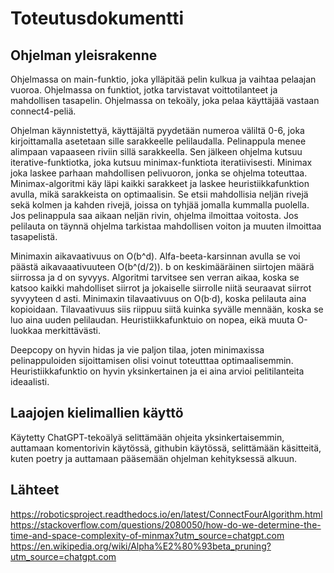# Toteutusdokumentti

## Ohjelman yleisrakenne

Ohjelmassa on main-funktio, joka ylläpitää pelin kulkua ja vaihtaa pelaajan vuoroa. Ohjelmassa on funktiot, jotka tarvistavat voittotilanteet ja mahdollisen tasapelin. 
Ohjelmassa on tekoäly, joka pelaa käyttäjää vastaan connect4-peliä.

Ohjelman käynnistettyä, käyttäjältä pyydetään numeroa väliltä 0-6, joka kirjoittamalla asetetaan sille sarakkeelle pelilaudalla.
Pelinappula menee alimpaan vapaaseen riviin sillä sarakkeella. Sen jälkeen ohjelma kutsuu iterative-funktiotka, joka kutsuu minimax-funktiota iteratiivisesti. Minimax joka laskee parhaan mahdollisen pelivuoron, jonka se ohjelma toteuttaa.
Minimax-algoritmi käy läpi kaikki sarakkeet ja laskee heuristiikkafunktion avulla, mikä sarakkeista on optimaalisin.
Se etsii mahdollisia neljän rivejä sekä kolmen ja kahden rivejä, joissa on tyhjää jomalla kummalla puolella. Jos pelinappula saa aikaan neljän rivin, ohjelma ilmoittaa voitosta. Jos pelilauta on täynnä ohjelma tarkistaa mahdollisen voiton ja muuten ilmoittaa tasapelistä.

Minimaxin aikavaativuus on O(b^d). Alfa-beeta-karsinnan avulla se voi päästä aikavaaativuuteen O(b^(d/2)). b on keskimääräinen siirtojen määrä siirrossa ja d on syvyys. Algoritmi tarvitsee sen verran aikaa, koska se katsoo kaikki mahdolliset siirrot ja jokaiselle siirrolle niitä seuraavat siirrot syvyyteen d asti. Minimaxin tilavaativuus on O(b·d), koska pelilauta aina kopioidaan. Tilavaativuus siis riippuu siitä kuinka syvälle mennään, koska se luo aina uuden pelilaudan. Heuristiikkafunktuio on nopea, eikä muuta O-luokkaa merkittävästi. 

Deepcopy on hyvin hidas ja vie paljon tilaa, joten minimaxissa pelinappuloiden sijoittamisen olisi voinut toteutttaa optimaalisemmin. Heuristiikkafunktio on hyvin yksinkertainen ja ei aina arvioi pelitilanteita ideaalisti. 
## Laajojen kielimallien käyttö

Käytetty ChatGPT-tekoälyä selittämään ohjeita yksinkertaisemmin, auttamaan komentorivin käytössä, githubin käytössä, selittämään käsitteitä,
kuten poetry ja auttamaan pääsemään ohjelman kehityksessä alkuun.

## Lähteet
https://roboticsproject.readthedocs.io/en/latest/ConnectFourAlgorithm.html
https://stackoverflow.com/questions/2080050/how-do-we-determine-the-time-and-space-complexity-of-minmax?utm_source=chatgpt.com
https://en.wikipedia.org/wiki/Alpha%E2%80%93beta_pruning?utm_source=chatgpt.com

